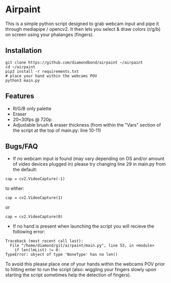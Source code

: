 # Airpaint
This is a simple python script designed to grab webcam input and pipe it through mediapipe / opencv2.
It then lets you select & draw colors (r/g/b) on screen using your phalanges (fingers).

## Installation
```
git clone https://github.com/diamondbond/airpaint ~/airpaint
cd ~/airpaint
pip3 install -r requirements.txt
# place your hand within the webcams POV
python3 main.py
```

## Features
- R/G/B only palette
- Eraser
- 20~30fps @ 720p
- Adjustable brush & eraser thickness (from within the "Vars" section of the script at the top of main.py: line 10-11)

## Bugs/FAQ
- If no webcam input is found (may vary depending on OS and/or amount of video devices plugged in) please try changing line 29 in main.py from the default:
```
cap = cv2.VideoCapture(-1)
```
to either:
```
cap = cv2.VideoCapture(1)
```
or
```
cap = cv2.VideoCapture(0)
```
- If no hand is present when launching the script you will recieve the following error:
```
Traceback (most recent call last):
  File "/home/diamond/git/airpaint/main.py", line 53, in <module>
    if len(lmList) != 0:
TypeError: object of type 'NoneType' has no len()
```
To avoid this please place one of your hands within the webcams POV prior to hitting enter to run the script (also: wiggling your fingers slowly upon starting the script sometimes help the detection of fingers).
